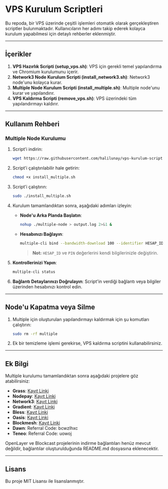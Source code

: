 
# VPS Kurulum Scriptleri

Bu repoda, bir VPS üzerinde çeşitli işlemleri otomatik olarak gerçekleştiren scriptler bulunmaktadır. Kullanıcıların her adımı takip ederek kolayca kurulum yapabilmesi için detaylı rehberler eklenmiştir.

---

## İçerikler

1. **VPS Hazırlık Scripti (setup_vps.sh)**: VPS için gerekli temel yapılandırma ve Chromium kurulumunu içerir.
2. **Network3 Node Kurulum Scripti (install_network3.sh)**: Network3 node'unu kolayca kurar.
3. **Multiple Node Kurulum Scripti (install_multiple.sh)**: Multiple node'unu kurar ve yapılandırır.
4. **VPS Kaldırma Scripti (remove_vps.sh)**: VPS üzerindeki tüm yapılandırmayı kaldırır.

---

## Kullanım Rehberi

### Multiple Node Kurulumu

1. Script'i indirin:
   ```bash
   wget https://raw.githubusercontent.com/halilunay/vps-kurulum-script/main/install_multiple.sh
   ```

2. Script'i çalıştırılabilir hale getirin:
   ```bash
   chmod +x install_multiple.sh
   ```

3. Script'i çalıştırın:
   ```bash
   sudo ./install_multiple.sh
   ```

4. Kurulum tamamlandıktan sonra, aşağıdaki adımları izleyin:

   - **Node'u Arka Planda Başlatın**:
     ```bash
     nohup ./multiple-node > output.log 2>&1 &
     ```

   - **Hesabınızı Bağlayın**:
     ```bash
     multiple-cli bind --bandwidth-download 100 --identifier HESAP_ID --pin PIN --storage 200 --bandwidth-upload 100
     ```
     > **Not:** `HESAP_ID` ve `PIN` değerlerini kendi bilgilerinizle değiştirin.

5. **Kontrollerinizi Yapın**:
   ```bash
   multiple-cli status
   ```

6. **Bağlantı Detaylarınızı Doğrulayın**:
   Script'in verdiği bağlantı veya bilgiler üzerinden hesabınızı kontrol edin.

---

## Node'u Kapatma veya Silme

1. Multiple için oluşturulan yapılandırmayı kaldırmak için şu komutları çalıştırın:
   ```bash
   sudo rm -rf multiple
   ```

2. Ek bir temizleme işlemi gerekirse, VPS kaldırma scriptini kullanabilirsiniz.

---

## Ek Bilgi

Multiple kurulumu tamamlandıktan sonra aşağıdaki projelere göz atabilirsiniz:

- **Grass**: [Kayıt Linki](https://app.getgrass.io/register/?referralCode=OvrLV9QgyWJRoHt)
- **Nodepay**: [Kayıt Linki](https://app.nodepay.ai/register?ref=TfxCSlIHPEuHVi7)
- **Network3**: [Kayıt Linki](https://account.network3.ai/register_page?rc=644903e7)
- **Gradient**: [Kayıt Linki](https://app.gradient.network/signup?code=ZOCFP7)
- **Bless**: [Kayıt Linki](https://bless.network/dashboard?ref=5ORSGD)
- **Oasis**: [Kayıt Linki](https://r.oasis.ai/halilunay)
- **Blockmesh**: [Kayıt Linki](https://app.blockmesh.xyz/register?invite_code=e5e83bbe-8c0c-4817-81b9-9f84f4ea9e62)
- **Dawn**: Referral Code: bcwzlhxc
- **Teneo**: Referral Code: uowoj

OpenLayer ve Blockcast projelerinin indirme bağlantıları henüz mevcut değildir, bağlantılar oluşturulduğunda README.md dosyasına eklenecektir.

---

## Lisans

Bu proje MIT Lisansı ile lisanslanmıştır.
